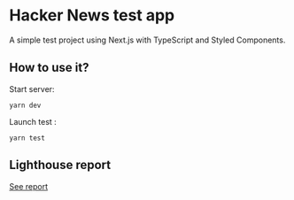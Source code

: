 # Hacker News test app

A simple test project using Next.js with TypeScript and Styled Components.

## How to use it?
Start server:
```
yarn dev
```

Launch test : 
````
yarn test
````

## Lighthouse report
[See report](./docs/lighthouse.pdf) 
